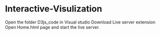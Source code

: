 # Interactive-Visulization
Open the folder D3js_code in Visual studio
Download  Live server extension
Open Home.html page and start the live server.
